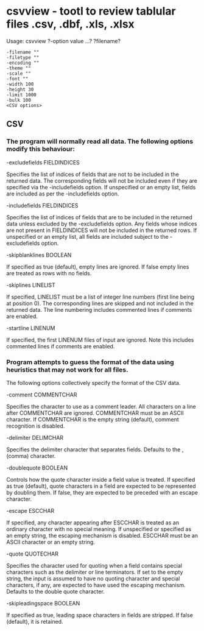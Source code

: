 # csvview - tootl to review tablular files .csv, .dbf, .xls, .xlsx

Usage: csvview ?-option value ...? ?filename?

    -filename ""
    -filetype ""
    -encoding ""
    -theme ""
    -scale ""
    -font ""
    -width 100
    -height 30
    -limit 1000
    -bulk 100
    <CSV options>

## CSV

### The program will normally read all data. The following options modify this behaviour:

-excludefields FIELDINDICES

Specifies the list of indices of fields that are not to be included in the returned data. The corresponding fields will not be included even if they are specified via the -includefields option. If unspecified or an empty list, fields are included as per the -includefields option.

-includefields FIELDINDICES 	

Specifies the list of indices of fields that are to be included in the returned data unless excluded by the -excludefields option. Any fields whose indices are not present in FIELDINDICES will not be included in the returned rows. If unspecified or an empty list, all fields are included subject to the -excludefields option.

-skipblanklines BOOLEAN

If specified as true (default), empty lines are ignored. If false empty lines are treated as rows with no fields.

-skiplines LINELIST

If specified, LINELIST must be a list of integer line numbers (first line being at position 0). The corresponding lines are skipped and not included in the returned data. The line numbering includes commented lines if comments are enabled.

-startline LINENUM

If specified, the first LINENUM files of input are ignored. Note this includes commented lines if comments are enabled.

### Program attempts to guess the format of the data using heuristics that may not work for all files.

The following options collectively specify the format of the CSV data.

-comment COMMENTCHAR

Specifies the character to use as a comment leader. All characters on a line after COMMENTCHAR are ignored. COMMENTCHAR must be an ASCII character. If COMMENTCHAR is the empty string (default), comment recognition is disabled.

-delimiter DELIMCHAR
	
Specifies the delimiter character that separates fields. Defaults to the , (comma) character.

-doublequote BOOLEAN
	
Controls how the quote character inside a field value is treated. If specified as true (default), quote characters in a field are expected to be represented by doubling them. If false, they are expected to be preceded with an escape character.

-escape ESCCHAR

If specified, any character appearing after ESCCHAR is treated as an ordinary character with no special meaning. If unspecified or specified as an empty string, the escaping mechanism is disabled. ESCCHAR must be an ASCII character or an empty string.

-quote QUOTECHAR
	
Specifies the character used for quoting when a field contains special characters such as the delimiter or line terminators. If set to the empty string, the input is assumed to have no quoting character and special characters, if any, are expected to have used the escaping mechanism. Defaults to the double quote character.

-skipleadingspace BOOLEAN
	
If specified as true, leading space characters in fields are stripped. If false (default), it is retained.

##
